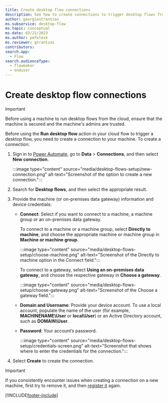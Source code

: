 ```yaml
---
title: Create desktop flow connections
description: See how to create connections to trigger desktop flows from cloud flows.
author: georgiostrantzas
ms.subservice: desktop-flow
ms.topic: conceptual
ms.date: 03/21/2023
ms.author: pefelesk
ms.reviewer: gtrantzas
contributors:
search.app: 
  - Flow 
search.audienceType: 
  - flowmaker
  - enduser
---
```


# Create desktop flow connections

> [!IMPORTANT]
> Before using a machine to run desktop flows from the cloud, ensure that the machine is secured and the machine's admins are trusted.

Before using the **Run desktop flow** action in your cloud flow to trigger a desktop flow, you need to create a connection to your machine. To create a connection:

1. Sign in to [Power Automate](https://make.powerautomate.com), go to **Data** > **Connections**,  and then select **New connection**.

    :::image type="content" source="media/desktop-flows-setup/new-connection.png" alt-text="Screenshot of the option to create a new connection.":::

1. Search for **Desktop flows**, and then select the appropriate result.

1. Provide the machine (or on-premises data gateway) information and device credentials:

   - **Connect**: Select if you want to connect to a machine, a machine group or an on-premises data gateway.

      To connect to a machine or a machine group, select **Directly to machine**, and choose the appropriate machine or machine group in  **Machine or machine group**.

      :::image type="content" source="media/desktop-flows-setup/choose-machine.png" alt-text="Screenshot of the Directly to machine option in the Connect field.":::

      To connect to a gateway, select **Using an on-premises data gateway**, and choose the respective gateway in  **Choose a gateway**.

      :::image type="content" source="media/desktop-flows-setup/choose-gateway.png" alt-text="Screenshot of the Choose a gateway field.":::

   - **Domain and Username**: Provide your device account. To use a local account, populate the name of the user (for example, **MACHINENAME\\User** or **local\\User**) or an Active Directory account, such as **DOMAIN\\User**.

   - **Password**: Your account’s password.

      :::image type="content" source="media/desktop-flows-setup/credentials-screen.png" alt-text="Screenshot that shows where to enter the credentials for the connection.":::

1. Select **Create** to create the connection.

> [!IMPORTANT]
> If you consistently encounter issues when creating a connection on a new machine, first try to remove it, and then [register it](/power-automate/desktop-flows/manage-machines#register-a-new-machine) again.

[!INCLUDE[footer-include](../includes/footer-banner.md)]
